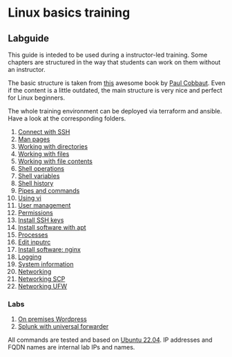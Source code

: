 # Linux basics training
## Labguide

This guide is inteded to be used during a instructor-led training. Some chapters are structured in the way that students can work on them without an instructor.

The basic structure is taken from [this](http://linux-training.be/linuxfun.pdf) awesome book by [Paul Cobbaut](http://www.linkedin.com/in/cobbaut). Even if the content is a little outdated, the main structure is very nice and perfect for Linux beginners.

The whole training environment can be deployed via terraform and ansible. Have a look at the corresponding folders.


1) [Connect with SSH](doc/Labguide/connect-ssh.md)
2) [Man pages](doc/Labguide/man-pages.md)
3) [Working with directories](doc/Labguide/working-with-dirs.md)
4) [Working with files](doc/Labguide/working-with-files.md)
5) [Working with file contents](doc/Labguide/working-with-file-contents.md)
6) [Shell operations](doc/Labguide/shell-operations.md)
7) [Shell variables](doc/Labguide/shell-variables.md)
8) [Shell history](doc/Labguide/shell-history.md)
9) [Pipes and commands](doc/Labguide/pipes-and-commands.md)
10) [Using vi](doc/Labguide/using-vi.md)
11) [User management](doc/Labguide/user-management.md)
12) [Permissions](doc/Labguide/permissions.md)
13) [Install SSH keys](doc/Labguide/install-ssh-key.md)
14) [Install software with apt](doc/Labguide/install-software-apt.md)
15) [Processes](doc/Labguide/processes.md)
16) [Edit inputrc](doc/Labguide/inputrc.md)
17) [Install software: nginx](doc/Labguide/install-software-nginx.md)
18) [Logging](doc/Labguide/logging.md)
19) [System information](doc/Labguide/system-information.md)
20) [Networking](doc/Labguide/networking.md)
21) [Networking SCP](doc/Labguide/networking-scp.md)
22) [Networking UFW](doc/Labguide/networking-ufw.md)

### Labs
1) [On premises Wordpress](doc/Labguide/lab1.md)
2) [Splunk with universal forwarder](doc/Labguide/lab2.md)

All commands are tested and based on [Ubuntu 22.04](https://ubuntu.com/). IP addresses and FQDN names are internal lab IPs and names.
